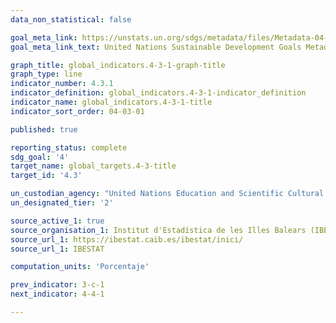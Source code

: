 ```yaml
---
data_non_statistical: false

goal_meta_link: https://unstats.un.org/sdgs/metadata/files/Metadata-04-03-01.pdf
goal_meta_link_text: United Nations Sustainable Development Goals Metadata (PDF 210 KB)

graph_title: global_indicators.4-3-1-graph-title
graph_type: line
indicator_number: 4.3.1
indicator_definition: global_indicators.4-3-1-indicator_definition
indicator_name: global_indicators.4-3-1-title
indicator_sort_order: 04-03-01

published: true

reporting_status: complete
sdg_goal: '4'
target_name: global_targets.4-3-title
target_id: '4.3'

un_custodian_agency: "United Nations Education and Scientific Cultural Organisation - Institute of Statistics (UNESCO-UIS)"
un_designated_tier: '2'

source_active_1: true
source_organisation_1: Institut d'Estadística de les Illes Balears (IBESTAT)
source_url_1: https://ibestat.caib.es/ibestat/inici/
source_url_1: IBESTAT

computation_units: 'Porcentaje'

prev_indicator: 3-c-1
next_indicator: 4-4-1

---
```




